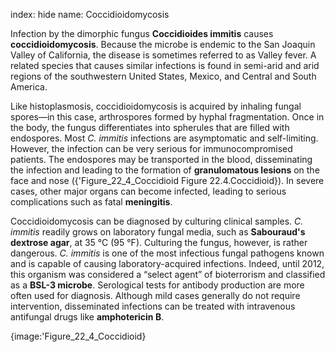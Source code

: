 index: hide
name: Coccidioidomycosis

Infection by the dimorphic fungus  **Coccidioides immitis** causes  **coccidioidomycosis**. Because the microbe is endemic to the San Joaquin Valley of California, the disease is sometimes referred to as Valley fever. A related species that causes similar infections is found in semi-arid and arid regions of the southwestern United States, Mexico, and Central and South America.

Like histoplasmosis, coccidioidomycosis is acquired by inhaling fungal spores—in this case, arthrospores formed by hyphal fragmentation. Once in the body, the fungus differentiates into spherules that are filled with endospores. Most  *C. immitis* infections are asymptomatic and self-limiting. However, the infection can be very serious for immunocompromised patients. The endospores may be transported in the blood, disseminating the infection and leading to the formation of  **granulomatous lesions** on the face and nose ({'Figure_22_4_Coccidioid Figure 22.4.Coccidioid}). In severe cases, other major organs can become infected, leading to serious complications such as fatal  **meningitis**.

Coccidioidomycosis can be diagnosed by culturing clinical samples.  *C. immitis* readily grows on laboratory fungal media, such as  **Sabouraud's dextrose agar**, at 35 °C (95 °F). Culturing the fungus, however, is rather dangerous.  *C. immitis* is one of the most infectious fungal pathogens known and is capable of causing laboratory-acquired infections. Indeed, until 2012, this organism was considered a “select agent” of bioterrorism and classified as a  **BSL-3 microbe**. Serological tests for antibody production are more often used for diagnosis. Although mild cases generally do not require intervention, disseminated infections can be treated with intravenous antifungal drugs like  **amphotericin B**.


{image:'Figure_22_4_Coccidioid}
        
